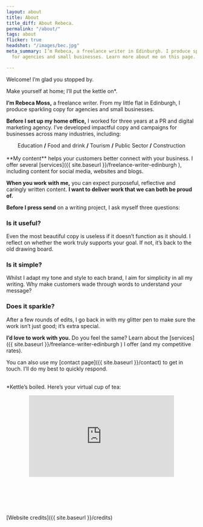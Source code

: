 ```yaml
---
layout: about
title: About
title_diff: About Rebeca.
permalink: "/about/"
tags: about
flicker: true
headshot: "/images/bec.jpg"
meta_summary: I’m Rebeca, a freelance writer in Edinburgh. I produce sparkling copy
  for agencies and small businesses. Learn more about me on this page.

---
```

Welcome! I’m glad you stopped by.

Make yourself at home; I’ll put the kettle on<span class = "asterisks">*</span>.

**I’m Rebeca Moss,** a freelance writer. From my little flat in Edinburgh, I produce sparkling copy for agencies and small businesses.

**Before I set up my home office,** I worked for three years at a PR and digital marketing agency. I’ve developed impactful copy and campaigns for businesses across many industries, including:

<center>Education <strong>/</strong> Food and drink <strong>/</strong> Tourism <strong>/</strong> Public Sector <strong>/</strong> Construction</center><br>
**My content** helps your customers better connect with your business. I offer several [services]({{ site.baseurl }}/freelance-writer-edinburgh ), including content for social media, websites and blogs.

**When you work with me,** you can expect purposeful, reflective and caringly written content. **I want to deliver work that we can both be proud of.**

**Before I press send** on a writing project, I ask myself three questions:

### Is it useful?

Even the most beautiful copy is useless if it doesn’t function as it should. I reflect on whether the work truly supports your goal. If not, it’s back to the old drawing board.

### Is it simple?

Whilst I adapt my tone and style to each brand, I aim for simplicity in all my writing. Why make customers wade through words to understand your message?

### Does it sparkle?

After a few rounds of edits, I go back in with my glitter pen to make sure the work isn’t just good; it’s extra special.

**I’d love to work with you.** Do you feel the same? Learn about the [services]({{ site.baseurl }}/freelance-writer-edinburgh ) I offer (and my competitive rates).

You can also use my [contact page]({{ site.baseurl }}/contact) to get in touch. I’ll do my best to quickly respond.

<br><span class = "asterisksnote"><span class = "asterisks">*</span>Kettle’s boiled. Here’s your virtual cup of tea:</span>

<center><iframe src="https://giphy.com/embed/rR22E1Lkea2Yw" width="384" height="216" frameBorder="0" class="giphy-embed" allowFullScreen></iframe></center>

<br><br><br><br><br>[Website credits]({{ site.baseurl }}/credits)
